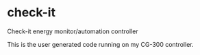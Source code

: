 check-it
========

Check-it energy monitor/automation controller

This is the user generated code running on my CG-300 controller.